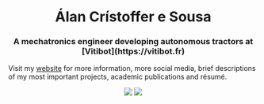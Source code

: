 <h1 align="center">Álan Crístoffer e Sousa</h1>

<h3 align="center">
    A mechatronics engineer developing autonomous tractors at [Vitibot](https://vitibot.fr)
</h3>

Visit my [website](https://acristoffers.me) for more information, more social
media, brief descriptions of my most important projects, academic publications
and résumé.

<p align="center">
    <img src="https://github-readme-stats-git-masterrstaa-rickstaa.vercel.app/api/top-langs/?username=acristoffers&layout=compact&hide=html&show_icons=true&theme=dark&include_all_commits=true" />
    <img src="https://github-readme-stats-git-masterrstaa-rickstaa.vercel.app/api?username=acristoffers&show_icons=true&theme=dark" />
</p>
